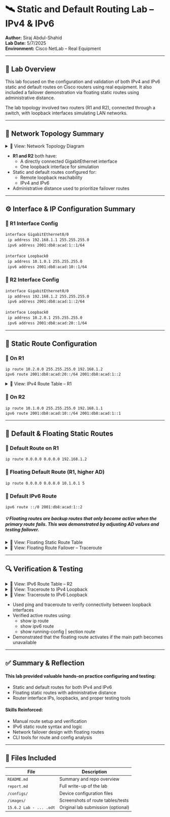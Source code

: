 # 🛰️ Static and Default Routing Lab – IPv4 & IPv6

**Author:** Siraj Abdul-Shahid  
**Lab Date:** 5/7/2025  
**Environment:** Cisco NetLab – Real Equipment

---

## 🔧 Lab Overview

This lab focused on the configuration and validation of both IPv4 and IPv6 static and default routes on Cisco routers using real equipment. It also included a failover demonstration via floating static routes using administrative distance.

The lab topology involved two routers (R1 and R2), connected through a switch, with loopback interfaces simulating LAN networks.

---

## 🧱 Network Topology Summary
<details>
<summary>📸 View: Network Topology Diagram</summary>

![Network Topology Diagram](https://github.com/user-attachments/assets/de705c1d-d079-41c5-afdf-7f5581a82d46)

</details>

- **R1 and R2** both have:
  - A directly connected GigabitEthernet interface
  - One loopback interface for simulation
- Static and default routes configured for:
  - Remote loopback reachability
  - IPv4 and IPv6
- Administrative distance used to prioritize failover routes



---

## ⚙️ Interface & IP Configuration Summary

### 🔹 R1 Interface Config
```bash
interface GigabitEthernet0/0
 ip address 192.168.1.1 255.255.255.0
 ipv6 address 2001:db8:acad:1::1/64

interface Loopback0
 ip address 10.1.0.1 255.255.255.0
 ipv6 address 2001:db8:acad:10::1/64
```
### 🔹 R2 Interface Config
```bash
interface GigabitEthernet0/0
 ip address 192.168.1.2 255.255.255.0
 ipv6 address 2001:db8:acad:1::2/64

interface Loopback0
 ip address 10.2.0.1 255.255.255.0
 ipv6 address 2001:db8:acad:20::1/64
```
---
## 🚦 Static Route Configuration
### 🔸 On R1
```
ip route 10.2.0.0 255.255.255.0 192.168.1.2
ipv6 route 2001:db8:acad:20::/64 2001:db8:acad:1::2
```
<details>
<summary>📸 View: IPv4 Route Table – R1</summary>

![IPv4 Route Table – R1](./images/show-ip-route-r1.png)

</details>

### 🔸 On R2
```
ip route 10.1.0.0 255.255.255.0 192.168.1.1
ipv6 route 2001:db8:acad:10::/64 2001:db8:acad:1::1
```
---
## 🧩 Default & Floating Static Routes
### 🔸 Default Route on R1
```
ip route 0.0.0.0 0.0.0.0 192.168.1.2
```
### 🔸 Floating Default Route (R1, higher AD)
```
ip route 0.0.0.0 0.0.0.0 10.1.0.1 5
```
### 🔸 Default IPv6 Route
```
ipv6 route ::/0 2001:db8:acad:1::2
```
##### 💡 Floating routes are backup routes that only become active when the primary route fails. This was demonstrated by adjusting AD values and testing failover.
<details>
<summary>📸 View: Floating Static Route Table</summary>

![Floating Static Route Table](./images/floating-route-test.png)

</details>

<details>
<summary>📸 View: Floating Route Failover – Traceroute</summary>

![Floating Route Failover – Traceroute](./images/floating-route-test2.png)

</details>

---
## 🔍 Verification & Testing
<details>
<summary>📸 View: IPv6 Route Table – R2</summary>

![IPv6 Route Table – R2](./images/show-ipv6-route-r2.png)

</details>

<details>
<summary>📸 View: Traceroute to IPv4 Loopback</summary>

![Traceroute to IPv4 Loopback](./images/trace-ipv4-loopback-r1.png)

</details>

<details>
<summary>📸 View: Traceroute to IPv6 Loopback</summary>

![Traceroute to IPv6 Loopback](./images/trace-ipv6-loopback-r2.png)

</details>

- Used ping and traceroute to verify connectivity between loopback interfaces
- Verified active routes using:
  - show ip route
  - show ipv6 route
  - show running-config | section route
- Demonstrated that the floating route activates if the main path becomes unavailable
---
## ✅ Summary & Reflection
#### This lab provided valuable hands-on practice configuring and testing:
- Static and default routes for both IPv4 and IPv6
- Floating static routes with administrative distance
- Router interface IPs, loopbacks, and proper testing tools

#### Skills Reinforced:
- Manual route setup and verification
- IPv6 static route syntax and logic
- Network failover design with floating routes
- CLI tools for route and config analysis
---
## 📁 Files Included
| File                    | Description                        |
| ----------------------- | ---------------------------------- |
| `README.md`             | Summary and repo overview          |
| `report.md`             | Full write-up of the lab           |
| `/configs/`             | Device configuration files         |
| `/images/`              | Screenshots of route tables/tests  |
| `15.6.2 Lab - ... .odt` | Original lab submission (optional) |

